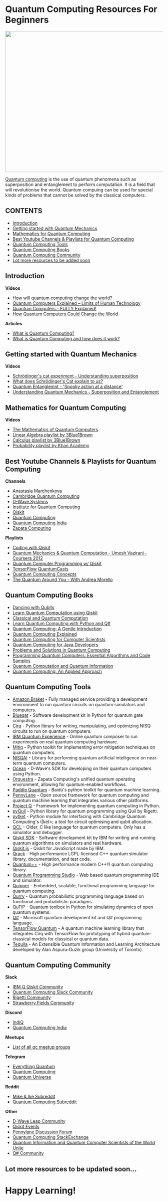 # Quantum Computing Resources For Beginners

<img src = "images/quantum-computer.jpg" height = "450" width = "850">

[Quantum computing](https://en.wikipedia.org/wiki/Quantum_computing) is the use of quantum phenomena such as superposition and entanglement to perform computation.
It is a field that will revolutionise the world. Quantum compuing can be used for special kinds of problems that cannot be solved by the classical computers.

## CONTENTS
- [Introduction](#introduction)
- [Getting started with Quantum Mechanics](#getting-started-with-quantum-mechanics)
- [Mathematics for Quantum Computing](#mathematics-for-quantum-computing)
- [Best Youtube Channels & Playlists for Quantum Computing](#best-youtube-channels--playlists-for-quantum-computing)
- [Quantum Computing Tools](#quantum-computing-tools)
- [Quantum Computing Books](#quantum-computing-books)
- [Quantum Computing Community](#quantum-computing-community)
- [Lot more resources to be added soon](#lot-more-resources-will-be-updated-soon)


## Introduction

**Videos**

- [How will quantum computing change the world?](https://www.youtube.com/watch?v=dDOn_n7tNyo)
- [Quantum Computers Explained – Limits of Human Technology](https://www.youtube.com/watch?v=JhHMJCUmq28)
- [Quantum Computers - FULLY Explained!](https://www.youtube.com/watch?v=PzL-oXxNGVM)
- [How Quantum Computers Could Change the World](https://www.youtube.com/watch?v=kEJBxotcxRw)

**Articles**

- [What is Quantum Computing?](https://www.technologyreview.com/2019/01/29/66141/what-is-quantum-computing/)
- [What is Quantum Computing and how does it work?](https://builtin.com/hardware/quantum-computing)

## Getting started with Quantum Mechanics

**Videos**

- [Schrödinger's cat experiment - Understanding superposition](https://www.youtube.com/watch?v=UjaAxUO6-Uw)
- [What does Schrödinger's Cat explain to us?](https://www.youtube.com/watch?v=67MG6_N0msg)
- [Quantum Entanglemnt - 'Spooky action at a distance'](https://www.youtube.com/watch?v=z1GCnycbMeA)
- [Understanding Quantum Mechanics - Superposition and Entanglement](https://www.youtube.com/watch?v=j6Mw3_tOcNI)

## Mathematics for Quantum Computing

**Videos**

- [The Mathematics of Quantum Computers](https://www.youtube.com/watch?v=IrbJYsep45E)
- [Linear Algebra playlist by 3Blue1Brown](https://www.youtube.com/watch?v=fNk_zzaMoSs&list=PLZHQObOWTQDPD3MizzM2xVFitgF8hE_ab)
- [Calculus playlist by 3Blue1Brown](https://www.youtube.com/watch?v=WUvTyaaNkzM&list=PLZHQObOWTQDMsr9K-rj53DwVRMYO3t5Yr)
- [Probability playlist by Khan Academy](https://www.youtube.com/watch?v=uzkc-qNVoOk&list=PLC58778F28211FA19)


## Best Youtube Channels & Playlists for Quantum Computing

**Channels**

- [Anastasia Marchenkova](https://www.youtube.com/channel/UCzaYH6WeohiHKj3Ih_GdZdQ)
- [Cambridge Quantum Computing](https://www.youtube.com/channel/UCbTsY6YQgyedZSfUL_omKMA)
- [D-Wave Systems](https://www.youtube.com/user/dwavesystems)
- [Institute for Quantum Computing](https://www.youtube.com/user/QuantumIQC)
- [Qiskit](https://www.youtube.com/channel/UClBNq7mCMf5xm8baE_VMl3A)
- [Quantum Computing](https://www.youtube.com/channel/UCxviAzujSpcNtJRiaXI_cFg)
- [Quantum Computing India](https://www.youtube.com/channel/UC8ERgELZAqTFR5-aF7fLpBA)
- [Zapata Computing](https://www.youtube.com/c/ZapataComputing)


**Playlists**

- [Coding with Qiskit](https://www.youtube.com/watch?v=a1NZC5rqQD8&list=PLOFEBzvs-Vvp2xg9-POLJhQwtVktlYGbY)
- [Quantum Mechanics & Quantum Computation - Umesh Vazirani - Coursera 2012](https://www.youtube.com/watch?v=VPsl_5RQe1A&list=PLnhoxwUZN7-6hB2iWNhLrakuODLaxPTOG)
- [Quantum Computer Programming w/ Qiskit](https://www.youtube.com/watch?v=aPCZcv-5qfA&list=PLQVvvaa0QuDc79w6NcGB0pnoJBgaKdfrW)
- [TensorFlow QuantumCasts](https://www.youtube.com/watch?v=hpHfzYTOMGI&list=PLQY2H8rRoyvwcpm6Nf-fL4sIYQUXtq3HR)
- [Quantum Computing Concepts](https://www.youtube.com/watch?v=sjINVV2xOow&list=PLHSIfioizVW2uC27IFkHlSc-NgvZjBliZ)
- [The Quantum Around You - With Andrea Morello](https://www.youtube.com/watch?v=Od3Ol98VvrE&list=PL50XnIfJxPDV3h3Rv3yPAbPPmbZOB7IGz)



## Quantum Computing Books

- [Dancing with Qubits](https://www.robertsutor.com/dancing-with-qubits/)
- [Learn Quantum Computation using Qiskit](http://community.qiskit.org/textbook)
- [Classical and Quantum Computation](https://books.google.com.au/books/about/Classical_and_Quantum_Computation.html?id=TrMposZZ0MQC&redir_esc=y)
- [Learn Quantum Computing with Python and Q#](https://www.manning.com/books/learn-quantum-computing-with-python-and-q-sharp)
- [Quantum Computing: A Gentle Introduction](http://mmrc.amss.cas.cn/tlb/201702/W020170224608150244118.pdf)
- [Quantum Computing Explained](https://www.amazon.com/Quantum-Computing-Explained-David-McMahon/dp/0470096993)
- [Quantum Computing for Computer Scientists](https://www.amazon.com/Quantum-Computing-Computer-Scientists-Yanofsky/dp/0521879965)
- [Quantum Computing for Java Developers](https://www.manning.com/books/quantum-computing-for-java-developers)
- [Problems and Solutions in Quantum Computing](https://www.worldscientific.com/worldscibooks/10.1142/6077#)
- [Programming Quantum Computers: Essential Algorithms and Code Samples](https://www.amazon.com/Programming-Quantum-Computers-Essential-Algorithms/dp/1492039683)
- [Quantum Computation and Quantum Information](http://mmrc.amss.cas.cn/tlb/201702/W020170224608149940643.pdf)
- [Quantum Computing: An Applied Approach](https://www.springer.com/gp/book/9783030239213)

## Quantum Computing Tools

- [Amazon Braket](https://aws.amazon.com/braket/) - Fully managed service providing a development environment to run quantum circuits on quantum simulators and computers.
- [Blueqat](https://github.com/Blueqat/Blueqat) - Software development kit in Python for quantum gate computing.
- [Cirq](https://github.com/quantumlib/Cirq) - Python library for writing, manipulating, and optimizing NISQ circuits to run on quantum computers.
- [IBM Quantum Experience](https://quantum-computing.ibm.com) - Online quantum composer to run experiments on real quantum computing hardware.
- [Mitiq](https://mitiq.readthedocs.io/) - Python toolkit for implementing error mitigation techniques on quantum computers.
- [NISQAI](https://github.com/quantumai-lib/nisqai) - Library for performing quantum artificial intelligence on near-term quantum computers.
- [Ocean](https://docs.ocean.dwavesys.com/en/latest/overview/install.html) - D-Wave's SDK for developing on their quantum computers using Python.
- [Orquestra](https://www.zapatacomputing.com/orquestra/) - Zapata Computing's unified quantum operating environment, allowing for quantum-enabled workflows.
- [Paddle Quantum](https://github.com/PaddlePaddle/Quantum) - Baidu's python toolkit for quantum machine learning.
- [PennyLane](http://github.com/XanaduAI/pennylane) - Open source framework for quantum computing and quantum machine learning that integrates various other platforms.
- [Project Q](http://projectq.ch/) - Framework for implementing quantum computing in Python.
- [pyQuil](https://github.com/rigetticomputing/pyquil) - Python library for quantum programming using Quil by Rigetti.
- [pytket](https://cqcl.github.io/pytket/build/html/index.html) - Python module for interfacing with Cambridge Quantum Computing's t|ket>; a tool for circuit optimising and qubit allocation.
- [QCL](http://tph.tuwien.ac.at/~oemer/qcl.html) - Older, C like language for quantum computers. Only has a simulator and debugger.
- [Qiskit SDK](https://qiskit.org) - Software development kit by IBM for writing and running quantum algorithms on simulators and real hardware.
- [Qiskit.js](https://github.com/QISKit/qiskit-js) - Qiskit for JavaScript made by IBM.
- [Qrack](https://vm6502q.readthedocs.io) - High performance LGPL-licensed C++ quantum simulator library, documentation, and test code.
- [Quantum++](https://github.com/vsoftco/qpp) - High performance modern C++11 quantum computing library.
- [Quantum Programming Studio](https://quantum-circuit.com/) - Web based quantum programming IDE and simulator.
- [Quipper](https://www.mathstat.dal.ca/~selinger/quipper/) - Embedded, scalable, functional programming language for quantum computing.
- [Qurry](https://github.com/LSaldyt/Qurry) - Quantum probabilistic programming language based on functional and probabilistic paradigms.
- [QuTiP](http://qutip.org/docs/latest/index.html) - Quantum toolbox in Python for simulating dynamics of open quantum systems.
- [Q#](https://docs.microsoft.com/en-gb/quantum/?view=qsharp-preview) - Microsoft quantum development kit and Q# programming language.
- [TensorFlow Quantum](https://www.tensorflow.org/quantum) - A quantum machine learning library that integrates Cirq with TensorFlow for prototyping of hybrid quantum-classical models for classical or quantum data.
- [Tequila](https://github.com/aspuru-guzik-group/tequila) - An Extensible Quantum Information and Learning Architecture developed by Alan Aspuru-Guzik group (University of Toronto).


## Quantum Computing Community

**Slack**

- [IBM Q Qiskit Community](https://qiskit.slack.com/)
- [Quantum Computing Slack Community](https://quantum-computing.herokuapp.com/)
- [Rigetti Community](https://join.slack.com/t/rigetti-forest/shared_invite/enQtNTUyNTE1ODg3MzE2LWExZWU5OTE4YTJhMmE2NGNjMThjOTM1MjlkYTA5ZmUxNTJlOTVmMWE0YjA3Y2M2YmQzNTZhNTBlMTYyODRjMzA)
- [Strawberry Fields Community](https://u.strawberryfields.ai/slack)

**Discord**

- [IndiQ](https://discord.gg/e2VhETGBVQ)
- [Quantum Computing India](https://discord.gg/X8v6axa)

**Meetups**
- [List of all qc meetup groups](https://www.meetup.com/topics/quantumcomputing/all/)


**Telegram**

- [Everything Quantum](https://t.me/everythingquantum)
- [Quantum Computing](https://t.me/quantumcomputingBR)
- [Quantum Universe](https://t.me/QuantumU)


**Reddit**
- [Mike & Ike Subreddit](https://www.reddit.com/r/MikeAndIke/)
- [Quantum Computing Subreddit](https://www.reddit.com/r/QuantumComputing/)

**Other**

- [D-Wave Leap Community](https://support.dwavesys.com/hc/en-us/community/topics) 
- [Qiskit Events](https://qiskit.org/events)
- [Pennylane Discussion Forum](https://discuss.pennylane.ai/)
- [Quantum Computing StackExchange](http://quantumcomputing.stackexchange.com/)
- [Quantum Information and Quantum Computer Scientists of the World Unite](https://www.facebook.com/groups/qinfo.scientists.unite/)
- [Q# Community](https://qsharp.community)



## Lot more resources to be updated soon...


# Happy Learning!
